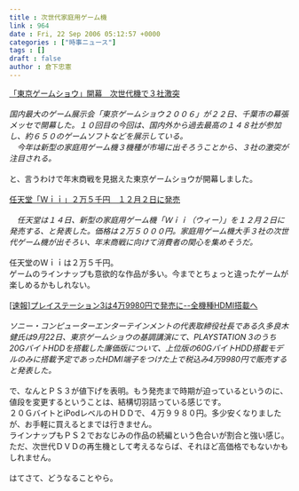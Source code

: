 ```yaml
---
title : 次世代家庭用ゲーム機
link : 964
date : Fri, 22 Sep 2006 05:12:57 +0000
categories : ["時事ニュース"]
tags : []
draft : false
author : 倉下忠憲
---
```


<A HREF="http://www.iza.ne.jp/news/newsarticle/20298/" TARGET="_blank">「東京ゲームショウ」開幕　次世代機で３社激突</A><BR><BR><I>国内最大のゲーム展示会「東京ゲームショウ２００６」が２２日、千葉市の幕張メッセで開幕した。１０回目の今回は、国内外から過去最高の１４８社が参加し、約６５０のゲームソフトなどを展示している。<BR>　今年は新型の家庭用ゲーム機３機種が市場に出そろうことから、３社の激突が注目される。</I><BR><BR>と、言うわけで年末商戦を見据えた東京ゲームショウが開幕しました。<BR><BR><A HREF="http://www.iza.ne.jp/news/newsarticle/business/product/19180/" TARGET="_blank">任天堂「Ｗｉｉ」２万５千円　１２月２日に発売</A><BR><BR>　<I>任天堂は１４日、新型の家庭用ゲーム機「Ｗｉｉ（ウィー）」を１２月２日に発売する、と発表した。価格は２万５０００円。家庭用ゲーム機大手３社の次世代ゲーム機が出そろい、年末商戦に向けて消費者の関心を集めそうだ。</I><BR><BR>任天堂のＷｉｉは２万５千円。<BR>ゲームのラインナップも意欲的な作品が多い。今までとちょっと違ったゲームが楽しめるかもしれない。<BR><BR><A HREF="http://japan.cnet.com/news/tech/story/0,2000056025,20243548,00.htm" TARGET="_blank">[速報]プレイステーション3は4万9980円で発売に--全機種HDMI搭載へ</A><BR><BR><I>ソニー・コンピューターエンターテインメントの代表取締役社長である久多良木健氏は9月22日、東京ゲームショウの基調講演にて、PLAYSTATION 3のうち20GバイトHDDを搭載した廉価版について、上位版の60GバイトHDD搭載モデルのみに搭載予定であったHDMI端子をつけた上で税込み4万9980円で販売すると発表した。</I><BR><BR>で、なんとＰＳ３が値下げを表明。もう発売まで時期が迫っているというのに、値段を変更するということは、結構切羽詰っている感じです。<BR>２０ＧバイトとiPodレベルのＨＤＤで、４万９９８０円。多少安くなりましたが、お手軽に買えるとまでは行きません。<BR>ラインナップもＰＳ２でおなじみの作品の続編という色合いが割合と強い感じ。<BR>ただ、次世代ＤＶＤの再生機として考えるならば、それほど高価格でもないかもしれません。<BR><BR>はてさて、どうなることやら。<BR><br><br>
